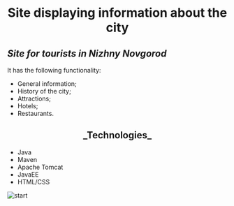 <h1 align="center">Site displaying information about the city</h1>

## _Site for tourists in Nizhny Novgorod_

It has the following functionality:

- General information;
- History of the city;
- Attractions;
- Hotels;
- Restaurants.


<h2 align="center">_Technologies_</h2>

- Java
- Maven
- Apache Tomcat
- JavaEE
- HTML/CSS

![start](https://github.com/nonestbonum/NN/blob/main/NN_demo/screens_/Снимок%20экрана%202023-02-07%20в%2000.24.12.png)
